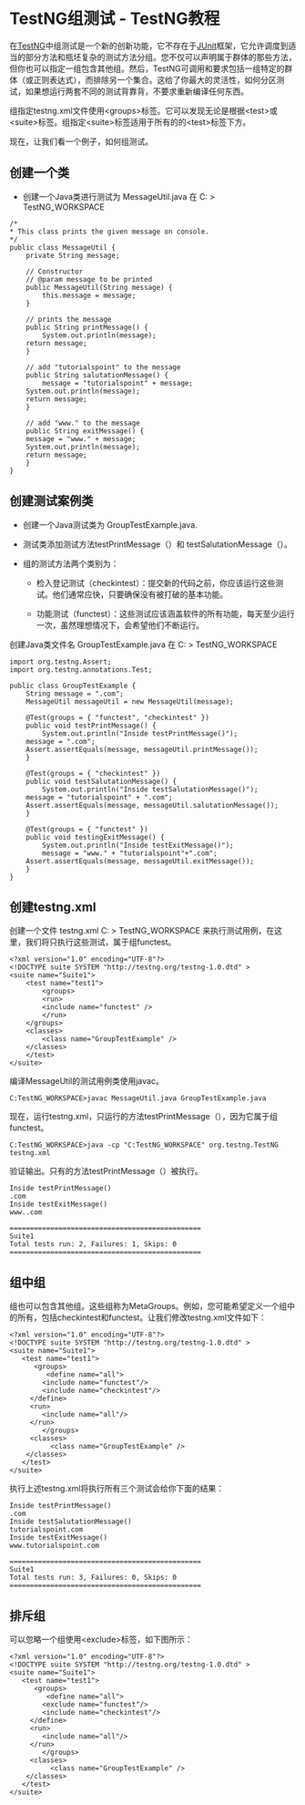 # TestNG组测试 - TestNG教程

在[TestNG](http://www.yiibai.com/htm/testng)中组测试是一个新的创新功能，它不存在于[JUnit](http://www.yiibai.com/htm/junit)框架，它允许调度到适当的部分方法和瓶坯复杂的测试方法分组。您不仅可以声明属于群体的那些方法，但你也可以指定一组包含其他组。然后，TestNG可调用和要求包括一组特定的群体（或正则表达式），而排除另一个集合。这给了你最大的灵活性，如何分区测试，如果想运行两套不同的测试背靠背，不要求重新编译任何东西。

组指定testng.xml文件使用&lt;groups&gt;标签。它可以发现无论是根据&lt;test&gt;或&lt;suite&gt;标签。组指定&lt;suite&gt;标签适用于所有的的&lt;test&gt;标签下方。

现在，让我们看一个例子，如何组测试。

## 创建一个类

*   创建一个Java类进行测试为 MessageUtil.java 在 C: &gt; TestNG_WORKSPACE

```
/*
* This class prints the given message on console.
*/
public class MessageUtil {
    private String message;

    // Constructor
    // @param message to be printed
    public MessageUtil(String message) {
        this.message = message;
    }

    // prints the message
    public String printMessage() {
        System.out.println(message);
    return message;
    }

    // add "tutorialspoint" to the message
    public String salutationMessage() {
        message = "tutorialspoint" + message;
    System.out.println(message);
    return message;
    }

    // add "www." to the message
    public String exitMessage() {
    message = "www." + message;
    System.out.println(message);
    return message;
    }
}
```

## 创建测试案例类

*   创建一个Java测试类为 GroupTestExample.java.

*   测试类添加测试方法testPrintMessage（）和 testSalutationMessage（）。

*   组的测试方法两个类别为：

    *   检入登记测试（checkintest）：提交新的代码之前，你应该运行这些测试。他们通常应快，只要确保没有被打破的基本功能。

    *   功能测试（functest）：这些测试应该涵盖软件的所有功能，每天至少运行一次，虽然理想情况下，会希望他们不断运行。

创建Java类文件名 GroupTestExample.java 在 C: &gt; TestNG_WORKSPACE

```
import org.testng.Assert;
import org.testng.annotations.Test;

public class GroupTestExample {
    String message = ".com";
    MessageUtil messageUtil = new MessageUtil(message);

    @Test(groups = { "functest", "checkintest" })
    public void testPrintMessage() {
        System.out.println("Inside testPrintMessage()");
    message = ".com";
    Assert.assertEquals(message, messageUtil.printMessage());
    }

    @Test(groups = { "checkintest" })
    public void testSalutationMessage() {
        System.out.println("Inside testSalutationMessage()");
    message = "tutorialspoint" + ".com";
    Assert.assertEquals(message, messageUtil.salutationMessage());
    }

    @Test(groups = { "functest" })
    public void testingExitMessage() {
        System.out.println("Inside testExitMessage()");
        message = "www." + "tutorialspoint"+".com";
    Assert.assertEquals(message, messageUtil.exitMessage());
    }
}
```

## 创建testng.xml

创建一个文件 testng.xml C: &gt; TestNG_WORKSPACE 来执行测试用例，在这里，我们将只执行这些测试，属于组functest。

```
<?xml version="1.0" encoding="UTF-8"?>
<!DOCTYPE suite SYSTEM "http://testng.org/testng-1.0.dtd" >
<suite name="Suite1">
    <test name="test1">
        <groups>
        <run>
        <include name="functest" />
        </run>
    </groups>
    <classes>
        <class name="GroupTestExample" />
    </classes>
    </test>
</suite>
```

编译MessageUtil的测试用例类使用javac。

```
C:TestNG_WORKSPACE>javac MessageUtil.java GroupTestExample.java

```

现在，运行testng.xml，只运行的方法testPrintMessage（），因为它属于组functest。

```
C:TestNG_WORKSPACE>java -cp "C:TestNG_WORKSPACE" org.testng.TestNG testng.xml

```

验证输出。只有的方法testPrintMessage（）被执行。

```
Inside testPrintMessage()
.com
Inside testExitMessage()
www..com

===============================================
Suite1
Total tests run: 2, Failures: 1, Skips: 0
===============================================

```

## 组中组

组也可以包含其他组。这些组称为MetaGroups。例如，您可能希望定义一个组中的所有，包括checkintest和functest。让我们修改testng.xml文件如下：

```
<?xml version="1.0" encoding="UTF-8"?>
<!DOCTYPE suite SYSTEM "http://testng.org/testng-1.0.dtd" >
<suite name="Suite1">
   <test name="test1">
      <groups>
         <define name="all">
        <include name="functest"/>
        <include name="checkintest"/>
     </define>
     <run>
        <include name="all"/>
     </run>
        </groups>
     <classes>
          <class name="GroupTestExample" />
    </classes>
   </test>
</suite>
```

执行上述testng.xml将执行所有三个测试会给你下面的结果：

```
Inside testPrintMessage()
.com
Inside testSalutationMessage()
tutorialspoint.com
Inside testExitMessage()
www.tutorialspoint.com

===============================================
Suite1
Total tests run: 3, Failures: 0, Skips: 0
===============================================

```

## 排斥组

可以忽略一个组使用&lt;exclude&gt;标签，如下图所示：

```
<?xml version="1.0" encoding="UTF-8"?>
<!DOCTYPE suite SYSTEM "http://testng.org/testng-1.0.dtd" >
<suite name="Suite1">
   <test name="test1">
      <groups>
         <define name="all">
        <exclude name="functest"/>
        <include name="checkintest"/>
     </define>
     <run>
        <include name="all"/>
     </run>
        </groups>
     <classes>
          <class name="GroupTestExample" />
    </classes>
   </test>
</suite>
```

